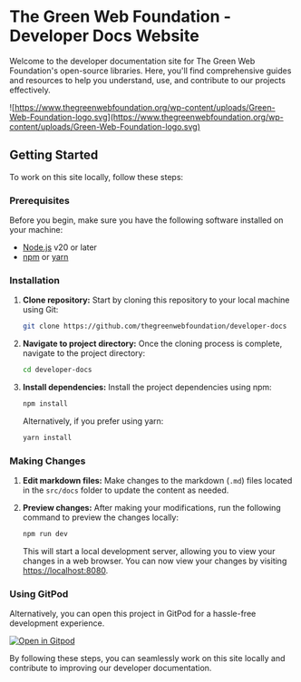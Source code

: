 # The Green Web Foundation - Developer Docs Website

Welcome to the developer documentation site for The Green Web Foundation's open-source libraries. Here, you'll find comprehensive guides and resources to help you understand, use, and contribute to our projects effectively.

![https://www.thegreenwebfoundation.org/wp-content/uploads/Green-Web-Foundation-logo.svg](https://www.thegreenwebfoundation.org/wp-content/uploads/Green-Web-Foundation-logo.svg)

## Getting Started

To work on this site locally, follow these steps:

### Prerequisites

Before you begin, make sure you have the following software installed on your machine:

- [Node.js](https://nodejs.org/) v20 or later
- [npm](https://www.npmjs.com/) or [yarn](https://yarnpkg.com/)

### Installation

1. **Clone repository:** Start by cloning this repository to your local machine using Git:

   ```bash
   git clone https://github.com/thegreenwebfoundation/developer-docs
   ```

2. **Navigate to project directory:** Once the cloning process is complete, navigate to the project directory:

   ```bash
   cd developer-docs
   ```

3. **Install dependencies:** Install the project dependencies using npm:

   ```bash
   npm install
   ```

   Alternatively, if you prefer using yarn:

   ```bash
   yarn install
   ```

### Making Changes

1. **Edit markdown files:** Make changes to the markdown (`.md`) files located in the `src/docs` folder to update the content as needed.

2. **Preview changes:** After making your modifications, run the following command to preview the changes locally:

   ```bash
   npm run dev
   ```

   This will start a local development server, allowing you to view your changes in a web browser. You can now view your changes by visiting [https://localhost:8080](https://localhost:8080).

### Using GitPod

Alternatively, you can open this project in GitPod for a hassle-free development experience.

[![Open in Gitpod](https://gitpod.io/button/open-in-gitpod.svg)](https://gitpod.io/#https://github.com/thegreenwebfoundation/developer-docs)

By following these steps, you can seamlessly work on this site locally and contribute to improving our developer documentation.

